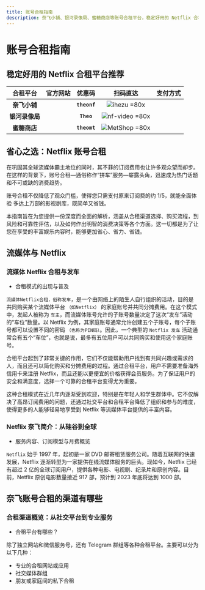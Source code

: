 ```yaml
---
title: 账号合租指南
description: 奈飞小铺、银河录像局、蜜糖商店等账号合租平台，稳定好用的 Netflix 合租平台推荐，助您轻松共享流媒体账号，享受优质娱乐内容。
---
```


# 账号合租指南

## 稳定好用的 Netflix 合租平台推荐

<!-- #region price -->

|    合租平台    |                                 官方网站                                  |    优惠码    |                         扫码直达                         |                                                                                      支付方式                                                                                       |
| :------------: | :-----------------------------------------------------------------------: | :----------: | :------------------------------------------------------: | :---------------------------------------------------------------------------------------------------------------------------------------------------------------------------------: |
|  **奈飞小铺**  |  <Pill name="官网直达" link="https://itheo.top/ihezu" rel="sponsored" />  | **`theonf`** |    ![ihezu =80x](https://i.theojs.cn/docs/ihezu.webp)    |                                                <iconify-icon icon="bi:alipay" style="color: #1677FF;font-size:24px"></iconify-icon>                                                 |
| **银河录像局** |   <Pill name="官网直达" link="https://itheo.top/yh" rel="sponsored" />    |  **`Theo`**  | ![nf-video =80x](https://i.theojs.cn/docs/nf-video.webp) | <iconify-icon icon="bi:alipay" style="color: #1677FF;font-size:24px"></iconify-icon> <iconify-icon icon="simple-icons:paypal" style="color: #003087;font-size:24px"></iconify-icon> |
|  **蜜糖商店**  | <Pill name="官网直达" link="https://itheo.top/metshop" rel="sponsored" /> | **`theomt`** |  ![MetShop =80x](https://i.theojs.cn/docs/MetShop.webp)  |                                                <iconify-icon icon="bi:alipay" style="color: #1677FF;font-size:24px"></iconify-icon>                                                 |

<!-- #endregion price -->

## 省心之选：Netflix 账号合租

在<Pill name="Netflix" :icon="{ icon: 'simple-icons:netflix', color: '#E50914' }" link="https://www.netflix.com/" alt="Netflix图标" />巩固其全球流媒体霸主地位的同时，其不菲的订阅费用也让许多观众望而却步。在这样的背景下，账号合租—通俗称作“拼车”服务—崭露头角，迅速成为热门话题和不可或缺的消费趋势。

账号合租不仅降低了观众门槛，使得您只需支付原来订阅费的约 1/5，就能全面体验 <Pill name="Netflix" :icon="{ icon: 'simple-icons:netflix', color: '#E50914' }" link="https://www.netflix.com/" alt="Netflix图标" /> 多达上万部的影视剧库，既简单又省钱。

本指南旨在为您提供一份深度而全面的解析，涵盖从合租渠道选择、购买流程，到风险和可靠性评估，以及如何作出明智的消费决策等各个方面。这一切都是为了让您在享受<Pill name="Netflix" :icon="{ icon: 'simple-icons:netflix', color: '#E50914' }" link="https://www.netflix.com/" alt="Netflix图标" />的丰富娱乐内容时，能够更加省心、省力、省钱。

## 流媒体与 Netflix

### 流媒体 Netflix 合租与发车

- 合租模式的出现与普及

`流媒体Netflix合租，俗称发车`，是一个由网络上的陌生人自行组织的活动，目的是共同购买某个流媒体平台 `（如Netflix）` 的家庭账号并共同分摊费用。在这个模式中，发起人被称为 `车主`，而流媒体账号允许的子账号数量决定了这次“发车”活动的“车位”数量。以 Netflix 为例，其家庭账号通常允许创建五个子账号，每个子账号都可以设置不同的密码 `（也称为PIN码）`。因此，一个典型的 `Netflix 发车` 活动通常会有五个“车位”，也就是说，最多有五位用户可以共同购买和使用这个家庭账号。

合租平台起到了非常关键的作用，它们不仅能帮助用户找到有共同兴趣或需求的人，而且还可以简化购买和分摊费用的过程。通过合租平台，用户不需要准备海外信用卡来注册 Netflix，而且还能以更便宜的价格获得会员服务。为了保证用户的安全和满意度，选择一个可靠的合租平台变得尤为重要。

这种合租模式在近几年内逐渐受到欢迎，特别是在年轻人和学生群体中。它不仅解决了高昂订阅费用的问题，还通过社交平台和合租平台降低了组织和参与的难度，使得更多的人能够轻易地享受到 Netflix 等流媒体平台提供的丰富内容。

### Netflix 奈飞简介：从硅谷到全球

- 服务内容、订阅模型与月费概览

`Netflix` 始于 1997 年，起初是一家 DVD 邮寄租赁服务公司。随着互联网的快速发展，Netflix 逐渐转型为一家提供在线流媒体服务的巨头。现如今，Netflix 已经有超过 2 亿的全球订阅用户，提供各种电影、电视剧、纪录片和原创内容。目前，Netflix 原创电影数量接近 917 部，预计到 2023 年底将达到 1000 部。

## 奈飞账号合租的渠道有哪些

### 合租渠道概览：从社交平台到专业服务

- 合租平台有哪些？

除了独立网站和微信服务号，还有 Telegram 群组等各种合租平台。主要可以分为以下几种：

- 专业的合租网站或应用
- 社交媒体群组
- 朋友或家庭间的私下合租

